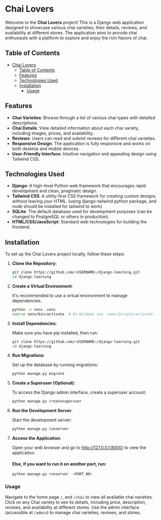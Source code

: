 # Chai Lovers

Welcome to the **Chai Lovers** project! This is a Django web application designed to showcase various chai varieties, their details, reviews, and availability at different stores. The application aims to provide chai enthusiasts with a platform to explore and enjoy the rich flavors of chai.

## Table of Contents

- [Chai Lovers](#chai-lovers)
  - [Table of Contents](#table-of-contents)
  - [Features](#features)
  - [Technologies Used](#technologies-used)
  - [Installation](#installation)
    - [Usage](#usage)

## Features

- **Chai Varieties**: Browse through a list of various chai types with detailed descriptions.
- **Chai Details**: View detailed information about each chai variety, including images, prices, and availability.
- **Reviews**: Users can read and submit reviews for different chai varieties.
- **Responsive Design**: The application is fully responsive and works on both desktop and mobile devices.
- **User-Friendly Interface**: Intuitive navigation and appealing design using Tailwind CSS.

## Technologies Used

- **Django**: A high-level Python web framework that encourages rapid development and clean, pragmatic design.
- **Tailwind CSS**: A utility-first CSS framework for creating custom designs without leaving your HTML. (using django-tailwind python package, and node should be installed for tailwind to work)
- **SQLite**: The default database used for development purposes (can be changed to PostgreSQL or others in production).
- **HTML/CSS/JavaScript**: Standard web technologies for building the frontend.

## Installation

To set up the Chai Lovers project locally, follow these steps:

1. **Clone the Repository**:

   ```bash
   git clone https://github.com/<USERNAME>/django-learning.git
   cd django-learning
   ```

2. **Create a Virtual Environment**:
   
   It's recommended to use a virtual environment to manage dependencies.

   ```bash
   python -m venv .venv
   source venv/bin/activate  # On Windows use `venv\Scripts\activate`
   ```

3. **Install Dependencies**:
   
   Make sure you have pip installed, then run:
   ```bash
   git clone https://github.com/<USERNAME>/django-learning.git
   cd django-learning
   ```

4. **Run Migrations**:
   
   Set up the database by running migrations:
   ```bash
   python manage.py migrate
   ```
5. **Create a Superuser (Optional)**:
   
   To access the Django admin interface, create a superuser account:

    ```bash
    python manage.py createsuperuser
    ```

6. **Run the Development Server**:
   
   Start the development server:
  
    ```bash
    python manage.py runserver
    ```

7. **Access the Application**:
   
   Open your web browser and go to http://127.0.0.1:8000/ to view the application.

    #### Else, if you want to run it on another port, run:

    ```bash
    python manage.py runserver -<PORT_NO>
    ```

### Usage

Navigate to the home page `/`, and `/chai` to view all available chai varieties.
Click on any Chai variety to see its details, including price, description, reviews, and availability at different stores.
Use the admin interface (accessible at `/admin`) to manage chai varieties, reviews, and stores.
